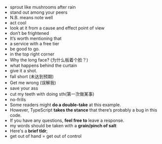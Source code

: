 -   sprout like mushrooms after rain
-   stand out among your peers
-   N.B. means note well
-   act cool
-   look at it from a cause and effect point of view
-   don’t be frightened
-   It’s worth mentioning that
-   a service with a free tier
-   be good to go.
-   in the top right corner
-   Why the long face? (为什么板着个脸？)
-   what happens behind the curtain
-   give it a shot.
-   fall short (未达到预期)
-   Get me wrong (误解我)
-   save your ass
-   cut my teeth with doing sth(第一次做某事)
-   no-frills
-   Some readers might **do a double-take** at this example.
-   However, TypeScript **takes the stance** that there’s probably a bug in this code.
-   If you have any questions, **feel free to** leave a response.
-   my words should be taken with a **grain/pinch of salt**
-   Here's a **brief tldr**;
-   get out of hand = get out of control
